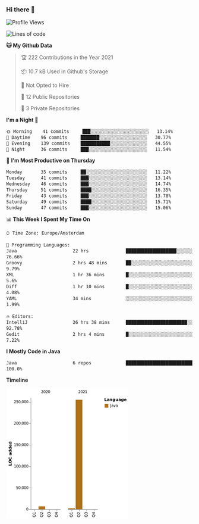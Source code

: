 ### Hi there 👋


<!--START_SECTION:waka-->
![Profile Views](http://img.shields.io/badge/Profile%20Views-4-blue)

![Lines of code](https://img.shields.io/badge/From%20Hello%20World%20I%27ve%20Written-264010%20lines%20of%20code-blue)

**🐱 My Github Data** 

> 🏆 222 Contributions in the Year 2021
 > 
> 📦 10.7 kB Used in Github's Storage 
 > 
> 🚫 Not Opted to Hire
 > 
> 📜 12 Public Repositories 
 > 
> 🔑 3 Private Repositories  
 > 
**I'm a Night 🦉** 

```text
🌞 Morning    41 commits     ███░░░░░░░░░░░░░░░░░░░░░░   13.14% 
🌆 Daytime    96 commits     ███████░░░░░░░░░░░░░░░░░░   30.77% 
🌃 Evening    139 commits    ███████████░░░░░░░░░░░░░░   44.55% 
🌙 Night      36 commits     ███░░░░░░░░░░░░░░░░░░░░░░   11.54%

```
📅 **I'm Most Productive on Thursday** 

```text
Monday       35 commits     ██░░░░░░░░░░░░░░░░░░░░░░░   11.22% 
Tuesday      41 commits     ███░░░░░░░░░░░░░░░░░░░░░░   13.14% 
Wednesday    46 commits     ███░░░░░░░░░░░░░░░░░░░░░░   14.74% 
Thursday     51 commits     ████░░░░░░░░░░░░░░░░░░░░░   16.35% 
Friday       43 commits     ███░░░░░░░░░░░░░░░░░░░░░░   13.78% 
Saturday     49 commits     ████░░░░░░░░░░░░░░░░░░░░░   15.71% 
Sunday       47 commits     ███░░░░░░░░░░░░░░░░░░░░░░   15.06%

```


📊 **This Week I Spent My Time On** 

```text
⌚︎ Time Zone: Europe/Amsterdam

💬 Programming Languages: 
Java                     22 hrs              ███████████████████░░░░░░   76.66% 
Groovy                   2 hrs 48 mins       ██░░░░░░░░░░░░░░░░░░░░░░░   9.79% 
XML                      1 hr 36 mins        █░░░░░░░░░░░░░░░░░░░░░░░░   5.6% 
Diff                     1 hr 10 mins        █░░░░░░░░░░░░░░░░░░░░░░░░   4.08% 
YAML                     34 mins             ░░░░░░░░░░░░░░░░░░░░░░░░░   1.99%

🔥 Editors: 
IntelliJ                 26 hrs 38 mins      ███████████████████████░░   92.78% 
Gedit                    2 hrs 4 mins        █░░░░░░░░░░░░░░░░░░░░░░░░   7.22%

```

**I Mostly Code in Java** 

```text
Java                     6 repos             █████████████████████████   100.0%

```


**Timeline**

![Chart not found](https://raw.githubusercontent.com/powercasgamer/powercasgamer/master/charts/bar_graph.png) 


<!--END_SECTION:waka-->
